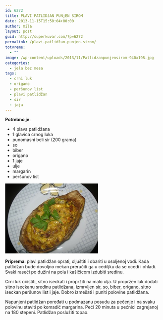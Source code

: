 ```yaml
---
id: 6272
title: PLAVI PATLIDžAN PUNjEN SIROM
date: 2013-11-15T15:50:04+00:00
author: mila
layout: post
guid: http://superkuvar.com/?p=6272
permalink: /plavi-patlidžan-punjen-sirom/
totvreme:
  - ""
image: /wp-content/uploads/2013/11/Patlidzanpunjensirom-940x198.jpg
categories:
  - jela bez mesa
tags:
  - crni luk
  - origano
  - peršunov list
  - plavi patlidžan
  - sir
  - jaja
---
```

**Potrebno je**:

  * 4 plava patlidžana
  * 1 glavica crnog luka
  * punomasni beli sir (200 grama)
  * so
  * biber
  * origano
  * 1 jaje
  * ulje
  * margarin
  * peršunov list

[<img class="alignnone size-medium wp-image-6274" src="/wp-content/uploads/2013/11/Patlidzanpunjensirom-300x225.jpg" alt="Patlidzanpunjensirom" width="300" height="225" />](/wp-content/uploads/2013/11/Patlidzanpunjensirom.jpg)

**Priprema**: plavi patlidžan oprati, oljuštiti i obariti u osoljenoj vodi. Kada patlidžan bude dovoljno mekan preručiti ga u cediljku da se ocedi i ohladi. Svaki raseći po dužini na pola i kašičicom izdubiti sredinu.

Crni luk očistiti, sitno iseckati i propržiti na malo ulja. U propržen luk dodati sitno iseckanu sredinu patlidžana, izmrvljen sir, so, biber, origano, sitno iseckan peršunov list i jaje. Dobro izmešati i puniti polovine patlidžana.

Napunjeni patlidžan poređati u podmazanu posudu za pečenje i na svaku polovinu staviti po komadić margarina. Peći 20 minuta u pećnici zagrejanoj na 180 stepeni. Patlidžan poslužiti topao.